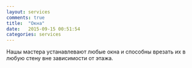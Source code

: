 ```yaml
---
layout: services
comments: true
title:  "Окна"
date:   2015-09-15 00:51:54
categories: services
---
```


Нашы мастера устанавлевают любые окна и способны врезать их в любую стену вне зависимости от этажа.
             